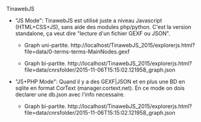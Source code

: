 TinawebJS


- "JS Mode": TinawebJS est utilisé juste a niveau Javascript (HTML+CSS+JS), sans aide des modules php/python. C'est la version standalone, ça veut dire "lecture d'un fichier GEXF ou JSON".
	- Graph uni-partite.  http://localhost/TinawebJS_2015/explorerjs.html?file=data/0-terms-terms-MainNodes.gexf

	- Graph bi-partite.   http://localhost/TinawebJS_2015/explorerjs.html?file=data/cnrsfolder/2015-11-06T15:15:02.121958_graph.json



- "JS+PHP Mode": Quand il y a des GEXF|JSON et en plus une BD en sqlite en format CorText (manager.cortext.net). En ce mode on dois declarer une db.json avec l'info necessaire.
	- Graph bi-partite.   http://localhost/TinawebJS_2015/explorerjs.html?file=data/cnrsfolder/2015-11-06T15:15:02.121958_graph.json
